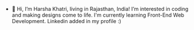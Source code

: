 - 👋 Hi, I’m Harsha Khatri, living in Rajasthan, India! I’m interested in coding and making designs come to life. I'm currently learning Front-End Web Development. Linkedin added in my profile :)

<!---
harsha-k123/harsha-k123 is a ✨ special ✨ repository because its `README.md` (this file) appears on your GitHub profile.
You can click the Preview link to take a look at your changes.
--->
